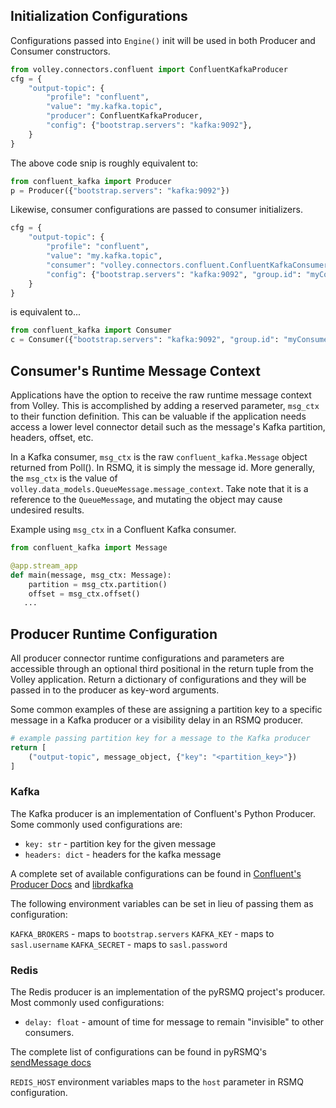 ## Initialization Configurations

Configurations passed into `Engine()` init will be used in both Producer and Consumer constructors.

```python hl_lines="5"
from volley.connectors.confluent import ConfluentKafkaProducer
cfg = {
    "output-topic": {
        "profile": "confluent",
        "value": "my.kafka.topic",
        "producer": ConfluentKafkaProducer,
        "config": {"bootstrap.servers": "kafka:9092"},
    }
}
```

The above code snip is roughly equivalent to:

```python hl_lines="2"
from confluent_kafka import Producer
p = Producer({"bootstrap.servers": "kafka:9092"})
```

Likewise, consumer configurations are passed to consumer initializers.

```python hl_lines="5"
cfg = {
    "output-topic": {
        "profile": "confluent",
        "value": "my.kafka.topic",
        "consumer": "volley.connectors.confluent.ConfluentKafkaConsumer",
        "config": {"bootstrap.servers": "kafka:9092", "group.id": "myConsumerGroup"},
    }
}
```
is equivalent to...

```python hl_lines="2"
from confluent_kafka import Consumer
c = Consumer({"bootstrap.servers": "kafka:9092", "group.id": "myConsumerGroup"})
```

## Consumer's Runtime Message Context

Applications have the option to receive the raw runtime message context from Volley. This is accomplished by adding a reserved parameter, `msg_ctx` to their function definition. This can be valuable if the application needs access a lower level connector detail such as the message's Kafka partition, headers, offset, etc.

In a Kafka consumer, `msg_ctx` is the raw `confluent_kafka.Message` object returned from Poll(). In RSMQ, it is simply the message id. More generally, the `msg_ctx` is the value of `volley.data_models.QueueMessage.message_context`. Take note that it is a reference to the `QueueMessage`, and mutating the object may cause undesired results.

Example using `msg_ctx` in a Confluent Kafka consumer.

```python
from confluent_kafka import Message

@app.stream_app
def main(message, msg_ctx: Message):
    partition = msg_ctx.partition()
    offset = msg_ctx.offset()
   ...
```

## Producer Runtime Configuration
All producer connector runtime configurations and parameters are accessible through an optional third positional in the return tuple from the Volley application. Return a dictionary of configurations and they will be passed in to the producer as key-word arguments.

Some common examples of these are assigning a partition key to a specific message in a Kafka producer or a visibility delay in an RSMQ producer.

```python
# example passing partition key for a message to the Kafka producer
return [
    ("output-topic", message_object, {"key": "<partition_key>"})
]
```

### Kafka
The Kafka producer is an implementation of Confluent's Python Producer. Some commonly used configurations are:
- `key: str` - partition key for the given message
- `headers: dict` - headers for the kafka message

A complete set of available configurations can be found in [Confluent's Producer Docs](https://docs.confluent.io/platform/current/clients/confluent-kafka-python/html/index.html#producer) and [librdkafka](https://github.com/edenhill/librdkafka/blob/master/CONFIGURATION.md)

The following environment variables can be set in lieu of passing them as configuration:

`KAFKA_BROKERS` - maps to `bootstrap.servers`
`KAFKA_KEY` - maps to `sasl.username`
`KAFKA_SECRET` - maps to `sasl.password`

### Redis
The Redis producer is an implementation of the pyRSMQ project's producer. Most commonly used configurations:
- `delay: float` - amount of time for message to remain "invisible" to other consumers.

The complete list of configurations can be found in pyRSMQ's [sendMessage docs](https://github.com/mlasevich/PyRSMQ#redissmq-controller-api-usage)

`REDIS_HOST` environment variables maps to the `host` parameter in RSMQ configuration.
